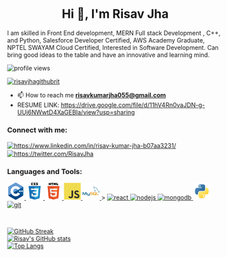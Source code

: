 <h1 align="center">Hi 👋, I'm Risav Jha</h1>
<p> I am skilled in Front End development, MERN Full stack Development , C++, and Python, Salesforce Developer Certified, AWS Academy Graduate, NPTEL SWAYAM Cloud Certified, Interested in Software Development. Can bring good ideas to the table and have an innovative and learning mind.</p>

<p align="left"> <img src="https://komarev.com/ghpvc/?username=risavjhagithubrit&label=Profile%20views&color=0e75b6&style=flat" alt="profile views" /> </p>

<p align="left"> <a href="https://github.com/ryo-ma/github-profile-trophy"><img src="https://github-profile-trophy.vercel.app/?username=risavjhagithubrit&theme=alduin" alt="risavjhagithubrit" /></a> </p>

- 📫 How to reach me **risavkumarjha055@gmail.com**
- RESUME LINK: https://drive.google.com/file/d/11hV4Rn0vaJDN-g-UUj6NWwtD4XaGEBla/view?usp=sharing

<h3 align="left">Connect with me:</h3>
<p align="left">
<a href="https://www.linkedin.com/in/risav-kumar-jha-b07aa3231/" target="blank"><img align="center" src="https://raw.githubusercontent.com/rahuldkjain/github-profile-readme-generator/master/src/images/icons/Social/linked-in-alt.svg" alt="https://www.linkedin.com/in/risav-kumar-jha-b07aa3231/" height="30" width="40" /></a>
<a href="https://twitter.com/RisavJha" target="blank"><img align="center" src="https://raw.githubusercontent.com/rahuldkjain/github-profile-readme-generator/master/src/images/icons/Social/twitter.svg" alt="https://twitter.com/RisavJha" height="30" width="40" /></a>
</p>


<h3 align="left">Languages and Tools:</h3>
<p align="left"> <a href="https://www.w3schools.com/cpp/" target="_blank" rel="noreferrer"> <img src="https://raw.githubusercontent.com/devicons/devicon/master/icons/cplusplus/cplusplus-original.svg" alt="cplusplus" width="40" height="40"/> </a> <a href="https://www.w3schools.com/css/" target="_blank" rel="noreferrer"> <img src="https://raw.githubusercontent.com/devicons/devicon/master/icons/css3/css3-original-wordmark.svg" alt="css3" width="40" height="40"/> </a>  </a> <a href="https://www.w3.org/html/" target="_blank" rel="noreferrer"> <img src="https://raw.githubusercontent.com/devicons/devicon/master/icons/html5/html5-original-wordmark.svg" alt="html5" width="40" height="40"/> </a> <a href="https://developer.mozilla.org/en-US/docs/Web/JavaScript" target="_blank" rel="noreferrer"> <img src="https://raw.githubusercontent.com/devicons/devicon/master/icons/javascript/javascript-original.svg" alt="javascript" width="40" height="40"/> </a> <a href="https://www.mysql.com/" target="_blank" rel="noreferrer"> <img src="https://raw.githubusercontent.com/devicons/devicon/master/icons/mysql/mysql-original-wordmark.svg" alt="mysql" width="40" height="40"/> </a> > <a href="https://react.dev/" target="_blank" rel="noreferrer"> <img src="https://upload.wikimedia.org/wikipedia/commons/3/30/React_Logo_SVG.svg" alt="react" width="40" height="40"/> </a> <a href="https://nodejs.org/en/learn/getting-started/introduction-to-nodejs" target="_blank" rel="noreferrer"> <img src="https://upload.wikimedia.org/wikipedia/commons/d/d9/Node.js_logo.svg" alt="nodejs" width="40" height="40"/> </a>
<a href="https://www.w3schools.com/mongodb/" target="_blank" rel="noreferrer"> <img src="https://upload.wikimedia.org/wikipedia/commons/9/93/MongoDB_Logo.svg" alt="mongodb" width="40" height="40"/> </a> <a href="https://www.python.org" target="_blank" rel="noreferrer"> <img src="https://raw.githubusercontent.com/devicons/devicon/master/icons/python/python-original.svg" alt="python" width="40" height="40"/> </a>
<a href="https://git-scm.com/" target="_blank" rel="noreferrer"> <img src="https://www.vectorlogo.zone/logos/git-scm/git-scm-icon.svg" alt="git" width="40" height="40"/> </a>
</p>

<!--<p><img align="left" src="https://github-readme-stats.vercel.app/api/top-langs?username=risavjhagithubrit&show_icons=true&locale=en&layout=compact" alt="risavjhagithubrit" /></p>-->

<!--<p>&nbsp;<img align="center" src="https://github-readme-stats.vercel.app/api?username=risavjhagithubrit&show_icons=true&locale=en" alt="risavjhagithubrit" /></p>-->

<!--<p>&nbsp;<img align="center" src="https://github-readme-stats.vercel.app/api?username=risavjhagithubrit&show_icons=true&locale=en" alt="risavjhagithubrit" /></p>-->
<br>

[![GitHub Streak](https://streak-stats.demolab.com?user=risavjhagithubrit&theme=highcontrast&hide_border=true&date_format=j%20M%5B%20Y%5D)](https://git.io/streak-stats)<br>
[![Risav's GitHub stats](https://github-readme-stats.vercel.app/api?username=risavjhagithubrit&show_icons=true&theme=radical&rank_icon=github)](https://github.com/risavjhagithubrit)<br>
[![Top Langs](https://github-readme-stats.vercel.app/api/top-langs/?username=risavjhagithubrit&theme=radical&layout=donut)](https://github.com/risavjhagithubrit)
<!--<p><img align="center" src="https://github-readme-streak-stats.herokuapp.com/?user=risavjhagithubrit" alt="risavjhagithubrit" /></p>-->
